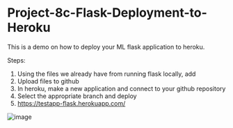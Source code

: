 # Project-8c-Flask-Deployment-to-Heroku

This is a demo on how to deploy your ML flask application to heroku.

Steps: 
1. Using the files we already have from running flask locally, add 
2. Upload files to github
3. In heroku, make a new application and connect to your github repository
4. Select the appropriate branch and deploy
5. https://testapp-flask.herokuapp.com/ 


![image](https://user-images.githubusercontent.com/56518821/111920636-67efd400-8a66-11eb-8fbd-926e8709cd82.png)

